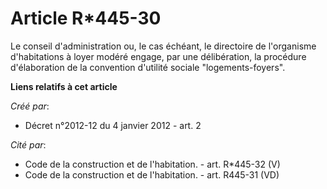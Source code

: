 # Article R*445-30

Le conseil d'administration ou, le cas échéant, le directoire de  l'organisme d'habitations à loyer modéré engage, par une
délibération,  la procédure d'élaboration de la convention d'utilité sociale "logements-foyers".

**Liens relatifs à cet article**

_Créé par_:

  - Décret n°2012-12 du 4 janvier 2012 - art. 2

_Cité par_:

  - Code de la construction et de l'habitation. - art. R*445-32 (V)
  - Code de la construction et de l'habitation. - art. R445-31 (VD)
